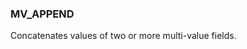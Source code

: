 <!--
This is generated by ESQL's AbstractFunctionTestCase. Do no edit it. See ../README.md for how to regenerate it.
-->

### MV_APPEND
Concatenates values of two or more multi-value fields.

